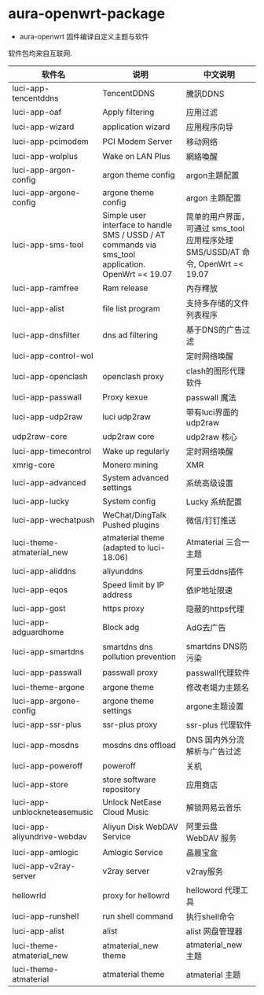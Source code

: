 # aura-openwrt-package

- aura-openwrt 固件编译自定义主题与软件

软件包均来自互联网.

| 软件名                       | 说明                                               |  中文说明    |
| -----------------------------|------------------------| -----------------------------------------|
| luci-app-tencentddns         | TencentDDNS                                            | 騰訊DDNS |
| luci-app-oaf                 | Apply filtering        | 应用过滤    |
| luci-app-wizard              | application wizard     | 应用程序向导|
| luci-app-pcimodem            | PCI Modem Server       | 移动网络    |
| luci-app-wolplus             | Wake on LAN Plus       | 網絡喚醒    |
| luci-app-argon-config        | argon theme config     | argon主題配置|
| luci-app-argone-config       | argone theme config    | argon 主題配置|
| luci-app-sms-tool            | Simple user interface to handle SMS / USSD / AT commands via sms_tool application. OpenWrt =< 19.07 | 简单的用户界面，可通过 sms_tool 应用程序处理 SMS/USSD/AT 命令, OpenWrt =< 19.07|
| luci-app-ramfree             | Ram release            | 內存釋放    |
| luci-app-alist               |  file list program   | 支持多存储的文件列表程序   |
| luci-app-dnsfilter           | dns ad filtering            | 基于DNS的广告过滤        |
| luci-app-control-wol         |                         |  定时网络唤醒 |
| luci-app-openclash           | openclash proxy            |  clash的图形代理软件      |
| luci-app-passwall            | Proxy kexue                | passwall 魔法             |
| luci-app-udp2raw             |  luci udp2raw              | 带有luci界面的udp2raw |
| udp2raw-core                 |  udp2raw core              | udp2raw 核心 |
| luci-app-timecontrol         | Wake up regularly          | 定时网络唤醒 |
| xmrig-core                   | Monero mining              | XMR | 
| luci-app-advanced            | System advanced settings               | 系统高级设置        |
| luci-app-lucky               | System config                | Lucky 系统配置 |
| luci-app-wechatpush          | WeChat/DingTalk Pushed plugins    |   微信/钉钉推送        |
| luci-theme-atmaterial_new    | atmaterial theme (adapted to luci-18.06) | Atmaterial 三合一主题        |
| luci-app-aliddns             | aliyunddns         |   阿里云ddns插件      |
| luci-app-eqos                | Speed ​​limit by IP address       | 依IP地址限速      |
| luci-app-gost                | https proxy      | 隐蔽的https代理   |
| luci-app-adguardhome         | Block adg          |  AdG去广告      |
| luci-app-smartdns            | smartdns dns pollution prevention     |  smartdns DNS防污染       |
| luci-app-passwall            | passwall proxy      | passwall代理软件        |
| luci-theme-argone            | argone theme           | 修改老竭力主题名     |
| luci-app-argone-config       | argone theme settings            |  argone主题设置      |
| luci-app-ssr-plus            | ssr-plus proxy              | ssr-plus 代理软件       |
| luci-app-mosdns              | mosdns dns offload            |DNS 国内外分流解析与广告过滤        |
| luci-app-poweroff            | poweroff                       | 关机    |
| luci-app-store               | store software repository            |  应用商店   |
| luci-app-unblockneteasemusic | Unlock NetEase Cloud Music         | 解锁网易云音乐   |
| luci-app-aliyundrive-webdav  | Aliyun Disk WebDAV Service            |  阿里云盘 WebDAV 服务   |
| luci-app-amlogic  | Amlogic Service             |  晶晨宝盒   |
| luci-app-v2ray-server |  v2ray server          | v2ray服务|
| hellowrld                    | proxy for hellowrd           | helloword 代理工具 |
| luci-app-runshell            | run shell command            | 执行shell命令 |
| luci-app-alist               | alist                        | alist 网盘管理器 |
| luci-theme-atmaterial_new    | atmaterial_new  theme        | atmaterial_new 主题 |  
| luci-theme-atmaterial        | atmaterial theme             | atmaterial 主题   |

